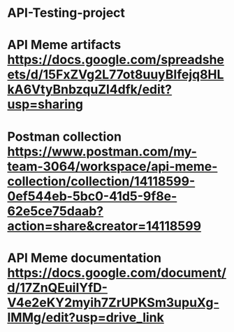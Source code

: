 # API-Testing-project
# API Meme artifacts https://docs.google.com/spreadsheets/d/15FxZVg2L77ot8uuyBIfejq8HLkA6VtyBnbzquZI4dfk/edit?usp=sharing
# Postman collection https://www.postman.com/my-team-3064/workspace/api-meme-collection/collection/14118599-0ef544eb-5bc0-41d5-9f8e-62e5ce75daab?action=share&creator=14118599
# API Meme documentation https://docs.google.com/document/d/17ZnQEuiIYfD-V4e2eKY2myih7ZrUPKSm3upuXg-lMMg/edit?usp=drive_link
